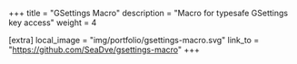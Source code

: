 +++
title = "GSettings Macro"
description = "Macro for typesafe GSettings key access"
weight = 4

[extra]
local_image = "img/portfolio/gsettings-macro.svg"
link_to = "https://github.com/SeaDve/gsettings-macro"
+++
